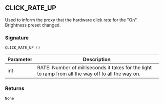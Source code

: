 ## CLICK\_RATE\_UP

Used to inform the proxy that the hardware click rate for the "On" Brightness preset changed.

### Signature

`CLICK_RATE_UP ()`



| Parameter | Description |
| --- | --- |
| int | RATE: Number of milliseconds it takes for the light to ramp from all the way off to all the way on. |


### Returns

`None`